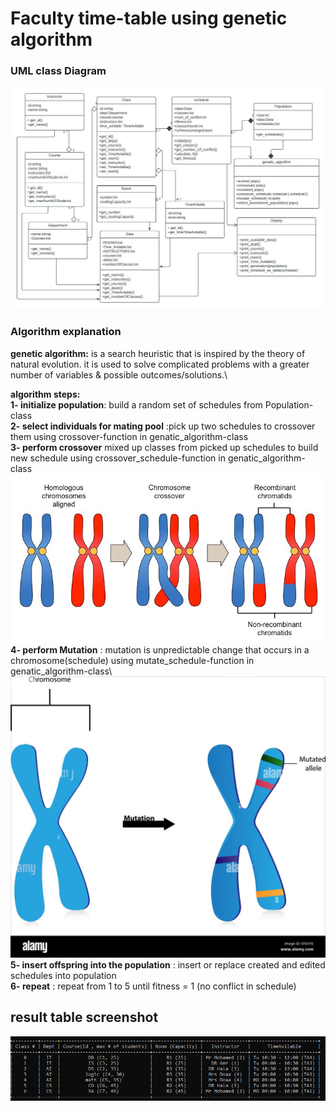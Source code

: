 # Faculty time-table using genetic algorithm

### UML class Diagram
![umlImage](./images/time_table.jpeg)
### Algorithm explanation
**genetic algorithm:** is a search heuristic that is inspired by the theory of natural evolution. it is used to solve complicated problems with a greater number of variables & possible outcomes/solutions.\

**algorithm steps:**\
    **1- initialize population**: build a random set of schedules from Population-class\
    **2- select individuals for mating pool** :pick up two schedules to crossover them using crossover-function in genatic_algorithm-class\
    **3- perform crossover** mixed up classes from picked up schedules to build new schedule using crossover_schedule-function in genatic_algorithm-class\
    ![crossoverImage](./images/crossing-over_med.jpeg)\
    **4- perform Mutation** : mutation is unpredictable change that occurs in a chromosome(schedule) using mutate_schedule-function in genatic_algorithm-class\  
    ![mutation](./images/gene-mutation-EF2H70.jpg)\
    **5- insert offspring into the population** : insert or replace created and edited schedules into population\
    **6- repeat** : repeat from 1 to 5 until fitness = 1 (no conflict in schedule)

## result table screenshot
![result-image](./images/result-Screenshot.png)
